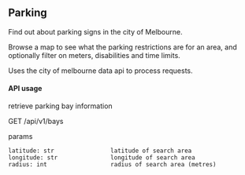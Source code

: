 ## Parking

Find out about parking signs in the city of Melbourne.

Browse a map to see what the parking restrictions are for an area, and optionally filter on meters, disabilities and time limits.

Uses the city of melbourne data api to process requests.

#### API usage

retrieve parking bay information

GET /api/v1/bays

params

    latitude: str                latitude of search area
    longitude: str               longitude of search area
    radius: int                  radius of search area (metres)
